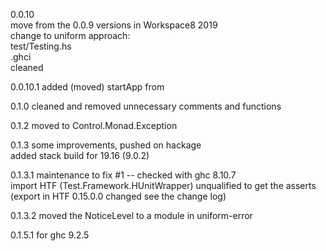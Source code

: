0.0.10  
    move from the 0.0.9 versions in Workspace8 2019  
    change to uniform approach:  
        test/Testing.hs  
        .ghci   
        cleaned   

0.0.10.1 added (moved) startApp from 

0.1.0   cleaned and removed unnecessary comments and functions

0.1.2 moved to Control.Monad.Exception

0.1.3 some improvements, pushed on hackage  
        added stack build for 19.16 (9.0.2)

0.1.3.1 maintenance to fix #1 -- checked with ghc 8.10.7  
        import HTF (Test.Framework.HUnitWrapper) unqualified to get the asserts (export in HTF 0.15.0.0 changed see the change log)

0.1.3.2 moved the NoticeLevel to a module in uniform-error

0.1.5.1 for ghc 9.2.5